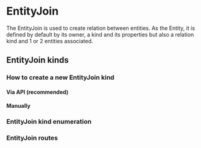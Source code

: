 EntityJoin
=

The EntityJoin is used to create relation between entities. As the Entity, it is defined by default by its owner, a kind and its properties but also a relation kind and 1 or 2 entities associated.

## EntityJoin kinds

### How to create a new EntityJoin kind

#### Via API (recommended)

#### Manually

### EntityJoin kind enumeration

### EntityJoin routes